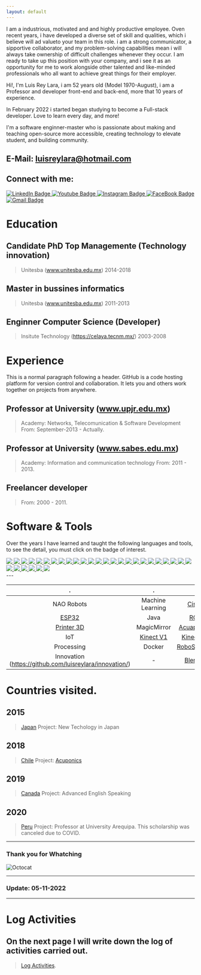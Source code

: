 ```yaml
---
layout: default
---
```

I am a industrious, motivated and and highly productive employee.  Oven recent years,  i have developed a diverse set of skill and qualities, which i believe will ad valueto your team in this role. i am a strong communicator, a sipportive collaborator, and my problem-solving capabilities mean i will always take ownership of difficult challenges whenever they occur. I am ready to take up this position with your company, and i see it as an opportunity for me to work alongside other talented and like-minded professionals who all want to achieve great things for their employer.

Hi!, I'm Luis Rey Lara, i am 52 years old (Model 1970-August), i am a Professor and developer front-end and back-end, more that 10 years of experience.

In February 2022 i started began studying to become a Full-stack developer. Love to learn every day, and more!

I'm a software enginner-master who is passionate about making and teaching open-source more accessible, creating technology to elevate student, and building community. 

## E-Mail: luisreylara@hotmail.com
## Connect with me:

<div id="badges">
  <a href="https://www.linkedin.com/in/luisreylara/">
    <img src="https://img.shields.io/badge/LinkedIn-blue?style=for-the-badge&logo=linkedin&logoColor=white" alt="LinkedIn Badge"/>
  </a>
  <a href="youtube.com/@LuisReyLara">
    <img src="https://img.shields.io/badge/YouTube-red?style=for-the-badge&logo=youtube&logoColor=white" alt="Youtube Badge"/>
  </a>
  <a href="https://www.instagram.com/luis.rey.lara/?hl=en">
    <img src="https://img.shields.io/badge/Instagram-E4405F?style=for-the-badge&logo=instagram&logoColor=white" alt="Instagram Badge"/>
  </a>
  <a href="https://www.facebook.com/luisreylara/">
    <img src="https://img.shields.io/badge/Facebook-Connect-brightgreen?style=for-the-badge&labelColor=black&logo=facebook" alt="FaceBook Badge"/>
  </a>
  <a href="mailto:luisreylara@hotmail.com">
    <img src="https://img.shields.io/badge/Gmail-D14836?style=for-the-badge&logo=gmail&logoColor=white" alt="Gmail Badge"/>
  </a>
  
</div>


# Education

## Candidate PhD Top Managemente (Technology innovation)
> Unitesba (www.unitesba.edu.mx)
> 2014-2018

## Master in bussines informatics
> Unitesba (www.unitesba.edu.mx)
> 2011-2013

## Enginner Computer Science (Developer)
> Insitute Technology  (https://celaya.tecnm.mx/)
>2003-2008

# Experience

This is a normal paragraph following a header. GitHub is a code hosting platform for version control and collaboration. It lets you and others work together on projects from anywhere.

## Professor at University (www.upjr.edu.mx)
> Academy: Networks, Telecomunication & Software Development
> From: September-2013 - Actually.

## Professor at University (www.sabes.edu.mx)
> Academy: Information and communication technology
> From: 2011 - 2013.

## Freelancer developer
> From: 2000 - 2011.

# Software & Tools
Over the years I have learned and taught the following languages and tools, to see the detail, you must click on the badge of interest.




<div id="experience01">
    <a href="https://github.com/luisreylara/postgresql/">
    <img src="https://img.shields.io/badge/PostgreSQL-316192?style=for-the-badge&logo=postgresql&logoColor=white" /> 
  </a>
   <a href="https://github.com/luisreylara/javascript/">
    <img src="https://img.shields.io/badge/JavaScript-323330?style=for-the-badge&logo=javascript&logoColor=F7DF1E" /> 
  </a>
   <a href="https://github.com/luisreylara/html5/">
    <img src="https://img.shields.io/badge/HTML5-E34F26?style=for-the-badge&logo=html5&logoColor=white" /> 
  </a>
   <a href="https://github.com/luisreylara/kotlin/">
    <img src="https://img.shields.io/badge/Kotlin-0095D5?&style=for-the-badge&logo=kotlin&logoColor=white" /> 
  </a>
  <a href="https://github.com/luisreylara/php/">
    <img src="https://img.shields.io/badge/PHP-777BB4?style=for-the-badge&logo=php&logoColor=white" /> 
  </a>
   <a href="https://github.com/luisreylara/r/">
    <img src="https://img.shields.io/badge/R-276DC3?style=for-the-badge&logo=r&logoColor=white" /> 
  </a>
  <a href="https://github.com/luisreylara/linux/">
    <img src="https://img.shields.io/badge/Linux-FCC624?style=for-the-badge&logo=linux&logoColor=black" /> 
  </a>
  <a href="https://github.com/luisreylara/ios/">
    <img src="https://img.shields.io/badge/iOS-000000?style=for-the-badge&logo=ios&logoColor=white" /> 
  </a>
   <a href="https://github.com/luisreylara/macos/">
    <img src="https://img.shields.io/badge/mac%20os-000000?style=for-the-badge&logo=apple&logoColor=white" /> 
  </a>
  <a href="https://github.com/luisreylara/css3/">
    <img src="https://img.shields.io/badge/CSS3-1572B6?style=for-the-badge&logo=css3&logoColor=white" /> 
  </a>
  <a href="https://github.com/luisreylara/nodejs/">
    <img src="https://img.shields.io/badge/Node.js-339933?style=for-the-badge&logo=nodedotjs&logoColor=white" /> 
  </a>
   <a href="https://github.com/luisreylara/mysql/">
    <img src="https://img.shields.io/badge/MySQL-005C84?style=for-the-badge&logo=mysql&logoColor=white" /> 
  </a>
   <a href="https://github.com/luisreylara/oracle/">
    <img src="https://img.shields.io/badge/Oracle-F80000?style=for-the-badge&logo=Oracle&logoColor=white" /> 
  </a>
  <a href="https://github.com/luisreylara/vuejs/">
    <img src="https://img.shields.io/badge/Vue.js-35495E?style=for-the-badge&logo=vuedotjs&logoColor=4FC08D" /> 
  </a>
  <a href="https://github.com/luisreylara/xampp/">
    <img src="https://img.shields.io/badge/Xampp-F37623?style=for-the-badge&logo=xampp&logoColor=white" /> 
  </a>
   <a href="https://github.com/luisreylara/rstudio/">
    <img src="https://img.shields.io/badge/RStudio-75AADB?style=for-the-badge&logo=RStudio&logoColor=white" /> 
  </a>
  <a href="https://github.com/luisreylara/vstudiocode/">
    <img src="https://img.shields.io/badge/Visual_Studio_Code-0078D4?style=for-the-badge&logo=visual%20studio%20code&logoColor=white" /> 
  </a>
  <a href="https://github.com/luisreylara/cplusplus/">
    <img src="https://img.shields.io/badge/C%2B%2B-00599C?style=for-the-badge&logo=c%2B%2B&logoColor=white" /> 
  </a>
   <a href="https://github.com/luisreylara/android/">
    <img src="https://img.shields.io/badge/Android-3DDC84?style=for-the-badge&logo=android&logoColor=white" /> 
  </a>
  <a href="https://github.com/luisreylara/debian/">
    <img src="https://img.shields.io/badge/Debian-A81D33?style=for-the-badge&logo=debian&logoColor=white" /> 
  </a>
   <a href="https://github.com/luisreylara/sqlserver/">
    <img src="https://img.shields.io/badge/Microsoft%20SQL%20Server-CC2927?style=for-the-badge&logo=microsoft%20sql%20server&logoColor=white" /> 
  </a>
   <a href="https://github.com/luisreylara/sqlite/">
    <img src="https://img.shields.io/badge/SQLite-07405E?style=for-the-badge&logo=sqlite&logoColor=white" /> 
  </a>
  <a href="https://github.com/luisreylara/latex/">
    <img src="https://img.shields.io/badge/LaTeX-47A141?style=for-the-badge&logo=LaTeX&logoColor=white" /> 
  </a>
   <a href="https://github.com/luisreylara/arduino/">
    <img src="https://img.shields.io/badge/Arduino-00979D?style=for-the-badge&logo=Arduino&logoColor=white" /> 
  </a>
  <a href="https://github.com/luisreylara/raspberry/">
    <img src="https://img.shields.io/badge/Raspberry%20Pi-A22846?style=for-the-badge&logo=Raspberry%20Pi&logoColor=white" /> 
  </a>
  <a href="https://github.com/luisreylara/expressjs/">
    <img src="https://img.shields.io/badge/Express.js-000000?style=for-the-badge&logo=express&logoColor=white" /> 
  </a>
  <a href="https://github.com/luisreylara/opencv/">
    <img src="https://img.shields.io/badge/OpenCV-27338e?style=for-the-badge&logo=OpenCV&logoColor=white" /> 
  </a>
  <a href="https://github.com/luisreylara/docker/">
    <img src="https://img.shields.io/badge/Docker-2CA5E0?style=for-the-badge&logo=docker&logoColor=white" /> 
  </a>
  <a href="https://github.com/luisreylara/blender/">
    <img src="https://img.shields.io/badge/blender-%23F5792A.svg?style=for-the-badge&logo=blender&logoColor=white" /> 
  </a>
  <a href="https://github.com/luisreylara/wordpress/">
    <img src="https://img.shields.io/badge/Wordpress-21759B?style=for-the-badge&logo=wordpress&logoColor=white" /> 
  </a>
<a href="https://github.com/luisreylara/amazonaws/">
    <img src="https://img.shields.io/badge/Amazon_AWS-FF9900?style=for-the-badge&logo=amazonaws&logoColor=white" /> 
  </a>


</div>
---

| .   | .  | .  |
| :---------------: |:---------------:| :---------------:|
| NAO Robots | Machine Learning  | [Cisco](https://github.com/luisreylara/esp32/) |  
| [ESP32](https://github.com/luisreylara/esp32/) | Java | [ROS](https://github.com/luisreylara/ros/) |  
| [Printer 3D](https://github.com/luisreylara/printer3d/) | MagicMirror | [Acuaponics](https://github.com/luisreylara/acuaponia/) | 
| IoT | [Kinect V1](https://github.com/luisreylara/kinectv1/) | [Kinect V2 ](https://github.com/luisreylara/kinectv2/) | 
| Processing |  Docker  | [RoboSapiens](https://github.com/luisreylara/RoboSapeins/) |  
| Innovation (https://github.com/luisreylara/innovation/) |  -  | [Blender](https://github.com/luisreylara/blender/) |  

	
# Countries visited.

## 2015
> [Japan](https://github.com/luisreylara/japan/) Project: New Techology in Japan

## 2018
> [Chile](https://github.com/luisreylara/chile/) Project: [Acuponics](https://github.com/luisreylara/acuaponia/)

## 2019
> [Canada](https://github.com/luisreylara/canada/) Project: Advanced English Speaking

## 2020
> [Peru](https://github.com/luisreylara/peru/) Project: Professor at University Arequipa.  This scholarship was canceled due to COVID.


---

### Thank you for Whatching

![Octocat](https://github.githubassets.com/images/icons/emoji/octocat.png)

---
### Update: 05-11-2022
---
# Log Activities

## On the next page I will write down the log of activities carried out.
>  [Log Activities](./another-page.html).



